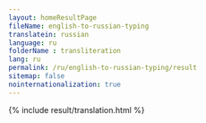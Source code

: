 ```yaml
--- 
layout: homeResultPage 
fileName: english-to-russian-typing
translatein: russian
language: ru
folderName : transliteration
lang: ru
permalink: /ru/english-to-russian-typing/result
sitemap: false
nointernationalization: true
---
```

{% include result/translation.html %}

<script src="/js/result/translator.js" data-foldername="{{page.folderName}}" data-lang="{{page.lang}}"></script>